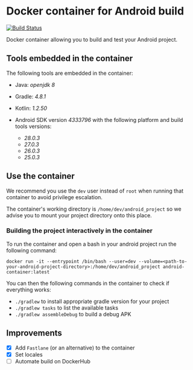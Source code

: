 # Docker container for Android build

[![Build Status](https://travis-ci.org/groovytron/android-container.svg?branch=master)](https://travis-ci.org/groovytron/android-container)

Docker container allowing you to build and test your Android project.

## Tools embedded in the container

The following tools are embedded in the container:

- Java: *openjdk 8*
- Gradle: *4.8.1*
- Kotlin: *1.2.50*
- Android SDK version *4333796* with the following platform and build tools versions:

    - *28.0.3*
    - *27.0.3*
    - *26.0.3*
    - *25.0.3*

## Use the container

We recommend you use the `dev` user instead of `root` when running that container to avoid privilege escalation.

The container's working directory is `/home/dev/android_project` so we advise you to mount your project directory onto this place.

### Building the project interactively in the container

To run the container and open a bash in your android project run the following command:

`docker run -it --entrypoint /bin/bash --user=dev --volume=<path-to-your-android-project-directory>:/home/dev/android_project android-container:latest`

You can then the following commands in the container to check if everything works:

- `./gradlew` to install appropriate gradle version for your project
- `./gradlew tasks` to list the available tasks
- `./gradlew assembleDebug` to build a debug APK

## Improvements

- [X] Add `Fastlane` (or an alternative) to the container
- [X] Set locales
- [ ] Automate build on DockerHub
